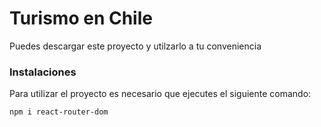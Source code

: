 # Turismo en Chile

Puedes descargar este proyecto y utilzarlo a tu conveniencia


### Instalaciones
Para utilizar el proyecto es necesario que ejecutes el siguiente comando:


```
npm i react-router-dom
```